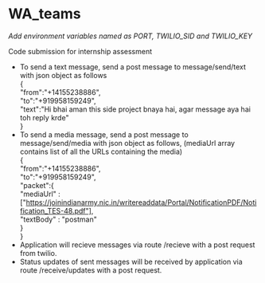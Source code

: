 # WA_teams

*Add environment variables named as PORT, TWILIO_SID and TWILIO_KEY*

Code submission for internship assessment
- To send a text message, send a post message to message/send/text with json object as follows   
  {  
    "from":"+14155238886",  
    "to":"+919958159249",  
    "text":"Hi bhai aman this side project bnaya hai, agar message aya hai toh reply krde"  
    }
- To send a media message, send a post message to message/send/media with json object as follows, (mediaUrl array contains list of all the URLs containing the media)   
 {  
     "from":"+14155238886",  
     "to":"+919958159249",  
     "packet":{  
             "mediaUrl" : ["https://joinindianarmy.nic.in/writereaddata/Portal/NotificationPDF/Notification_TES-48.pdf"],  
             "textBody" : "postman"  
             }  
   }  
- Application will recieve messages via route /recieve with a post request from twilio.
- Status updates of sent messages will be received by application via route /receive/updates with a post request.
